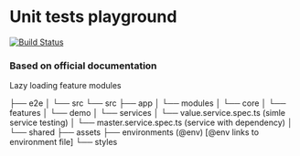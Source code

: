 # Unit tests playground

[![Build Status](https://travis-ci.org/farengeyt451/ng-unit-tests.svg?branch=master)](https://travis-ci.org/farengeyt451/ng-unit-tests)

### Based on official documentation

Lazy loading feature modules

<!-- prettier-ignore-start -->
├── e2e
│   └── src
└── src
    ├── app
    │    └── modules
    │           └── core
    │           └── features
    │                  └── demo
    │                      └── services
    │                             └── value.service.spec.ts (simle service testing)
    │                             └── master.service.spec.ts (service with dependency)
    │           └── shared
    ├── assets
    ├── environments (@env) [@env links to environment file]
    └── styles

<!-- prettier-ignore-end -->
